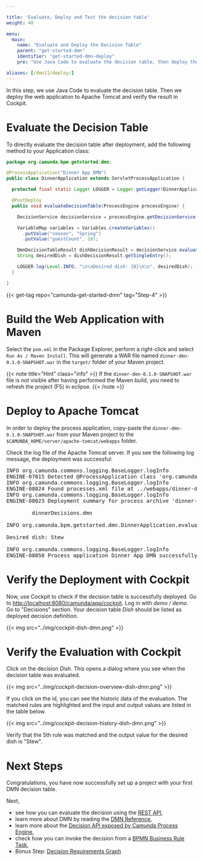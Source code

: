```yaml
---

title: 'Evaluate, Deploy and Test the decision table'
weight: 40

menu:
  main:
    name: "Evaluate and Deploy the Decision Table"
    parent: "get-started-dmn"
    identifier: "get-started-dmn-deploy"
    pre: "Use Java Code to evaluate the decision table, then deploy the web application to Apache Tomcat and verify the result in Cockpit."

aliases: [/dmn11/deploy/]
---
```


In this step, we use Java Code to evaluate the decision table. Then we deploy the web application to Apache Tomcat and verify the result in Cockpit.

# Evaluate the Decision Table

To directly evaluate the decision table after deployment, add the following method to your Application class:

```java
package org.camunda.bpm.getstarted.dmn;

@ProcessApplication("Dinner App DMN")
public class DinnerApplication extends ServletProcessApplication {

  protected final static Logger LOGGER = Logger.getLogger(DinnerApplication.class.getName());

  @PostDeploy
  public void evaluateDecisionTable(ProcessEngine processEngine) {

    DecisionService decisionService = processEngine.getDecisionService();

    VariableMap variables = Variables.createVariables()
      .putValue("season", "Spring")
      .putValue("guestCount", 10);

    DmnDecisionTableResult dishDecisionResult = decisionService.evaluateDecisionTableByKey("dish", variables);
    String desiredDish = dishDecisionResult.getSingleEntry();

    LOGGER.log(Level.INFO, "\n\nDesired dish: {0}\n\n", desiredDish);
  }

}
```

{{< get-tag repo="camunda-get-started-dmn" tag="Step-4" >}}

# Build the Web Application with Maven

Select the `pom.xml` in the Package Explorer, perform a right-click and select `Run As / Maven Install`. This will generate a WAR file named `dinner-dmn-0.1.0-SNAPSHOT.war` in the `target/` folder of your Maven project.

{{< note title="Hint" class="info" >}}
If the `dinner-dmn-0.1.0-SNAPSHOT.war` file is not visible after having performed the Maven build, you need to refresh the project (F5) in eclipse.
{{< /note >}}


# Deploy to Apache Tomcat

In order to deploy the process application, copy-paste the `dinner-dmn-0.1.0-SNAPSHOT.war` from your Maven project to the `$CAMUNDA_HOME/server/apache-tomcat/webapps` folder.

Check the log file of the Apache Tomcat server. If you see the following log message, the deployment was successful:

<pre class="console">
INFO org.camunda.commons.logging.BaseLogger.logInfo
ENGINE-07015 Detected @ProcessApplication class 'org.camunda.bpm.getstarted.dish.DishApplication'
INFO org.camunda.commons.logging.BaseLogger.logInfo
ENGINE-08024 Found processes.xml file at ../webapps/dinner-dmn-0.1.0-SNAPSHOT/WEB-INF/classes/META-INF/processes.xml
INFO org.camunda.commons.logging.BaseLogger.logInfo
ENGINE-08023 Deployment summary for process archive 'dinner-dmn':

        dinnerDecisions.dmn

INFO org.camunda.bpm.getstarted.dmn.DinnerApplication.evaluateDecisionTable 

Desired dish: Stew

INFO org.camunda.commons.logging.BaseLogger.logInfo
ENGINE-08050 Process application Dinner App DMN successfully deployed
</pre>


# Verify the Deployment with Cockpit

Now, use Cockpit to check if the decision table is successfully deployed. Go to [http://localhost:8080/camunda/app/cockpit](http://localhost:8080/camunda/app/cockpit). Log in with *demo / demo*. Go to "Decisions" section. Your decision table *Dish* should be listed as deployed decision definition.

{{< img src="../img/cockpit-dish-dmn.png" >}}


# Verify the Evaluation with Cockpit

Click on the decision *Dish*. This opens a dialog where you see when the decision table was evaluated.

{{< img src="../img/cockpit-decision-overview-dish-dmn.png" >}}

If you click on the id, you can see the historic data of the evaluation. The matched rules are highlighted and the input and output values are listed in the table below.

{{< img src="../img/cockpit-decision-history-dish-dmn.png" >}}

Verify that the 5th rule was matched and the output value for the desired dish is "Stew".

# Next Steps

Congratulations, you have now successfully set up a project with your first DMN decision table.

Next,

* see how you can evaluate the decision using the [REST API](/manual/reference/rest/decision-definition/post-evaluate/),
* learn more about DMN by reading the [DMN Reference](/manual/reference/dmn11/),
* learn more about the [Decision API exposed by Camunda Process Engine](/manual/user-guide/process-engine/decisions/),
* check how you can invoke the decision from a [BPMN Business Rule Task](/manual/reference/bpmn20/tasks/business-rule-task/),
* Bonus Step: [Decision Requirements Graph](../drg) 
